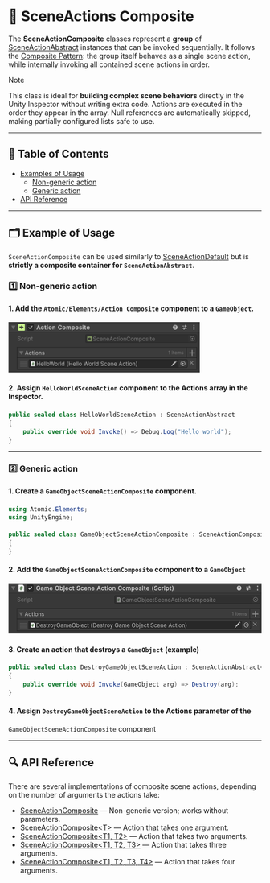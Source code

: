 # 🧩 SceneActions Composite

The **SceneActionComposite** classes represent a **group** of [SceneActionAbstract](SceneActionsAbstract.md) instances that
can be invoked sequentially. It follows the [Composite Pattern](https://en.wikipedia.org/wiki/Composite_pattern): the
group itself behaves as a single scene action, while internally invoking all contained scene actions in order.

> [!NOTE]
> This class is ideal for **building complex scene behaviors** directly in the Unity Inspector without writing extra
> code. Actions are executed in the order they appear in the array. Null references are automatically skipped, making
> partially configured lists safe to use.

---

## 📑 Table of Contents

- [Examples of Usage](#-examples-of-usage)
    - [Non-generic action](#non-generic-action)
    - [Generic action](#generic-action)
- [API Reference](#-api-reference)

---

## 🗂 Example of Usage

`SceneActionComposite` can be used similarly to [SceneActionDefault](SceneActionsDefault.md) but is **strictly a
composite container for `SceneActionAbstract`**.

### 1️⃣ Non-generic action <div id="non-generic-action"></div>

#### 1. Add the `Atomic/Elements/Action Composite` component to a `GameObject`.

<img src="../../Images/SceneActionComposite.png" alt="SceneActionComposite example" width="" height="100">

#### 2. Assign `HelloWorldSceneAction` component to the **Actions** array in the Inspector.

```csharp
public sealed class HelloWorldSceneAction : SceneActionAbstract
{
    public override void Invoke() => Debug.Log("Hello world");
}
```

---

### 2️⃣ Generic action <div id="generic-action"></div>

#### 1. Create a `GameObjectSceneActionComposite` component.

```csharp
using Atomic.Elements;
using UnityEngine;

public sealed class GameObjectSceneActionComposite : SceneActionComposite<GameObject>
{
}
```

#### 2. Add the `GameObjectSceneActionComposite` component to a `GameObject`

<img src="../../Images/GameObjectSceneActionComposite.png" alt="SceneActionComposite example" width="" height="100">

#### 3. Create an action that destroys a `GameObject` (example)

```csharp
public sealed class DestroyGameObjectSceneAction : SceneActionAbstract<GameObject>
{
    public override void Invoke(GameObject arg) => Destroy(arg);
}
```

#### 4. Assign `DestroyGameObjectSceneAction` to the **Actions** parameter of the
`GameObjectSceneActionComposite` component

---

## 🔍 API Reference

There are several implementations of composite scene actions, depending on the number of arguments the actions take:

- [SceneActionComposite](SceneActionComposite.md) — Non-generic version; works without parameters.
- [SceneActionComposite&lt;T&gt;](SceneActionComposite%601.md) — Action that takes one argument.
- [SceneActionComposite&lt;T1, T2&gt;](SceneActionComposite%602.md) — Action that takes two arguments.
- [SceneActionComposite&lt;T1, T2, T3&gt;](SceneActionComposite%603.md) — Action that takes three arguments.
- [SceneActionComposite&lt;T1, T2, T3, T4&gt;](SceneActionComposite%604.md) — Action that takes four arguments.